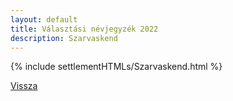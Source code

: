 ```yaml
---
layout: default
title: Választási névjegyzék 2022
description: Szarvaskend
---
```


{% include settlementHTMLs/Szarvaskend.html %}

[Vissza](./)